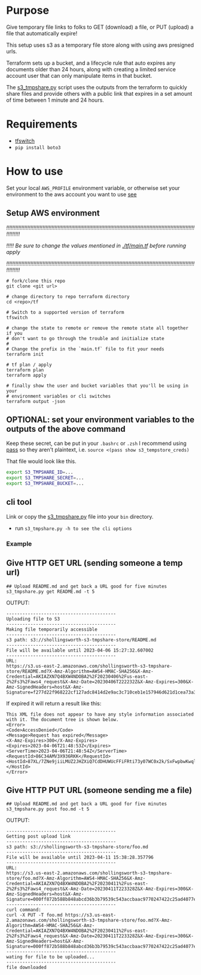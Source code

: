 # Purpose
Give temporary file links to folks to GET (download) a file, or PUT (upload) a file that automatically expire!

This setup uses s3 as a temporary file store along with using aws presigned urls.

Terraform sets up a bucket, and a lifecycle rule that auto expires any
documents older than 24 hours, along with creating a limited service account user that
can only manipulate items in that bucket.

The [s3_tmpshare.py](./s3_tmpshare.py) script uses the outputs from the
terraform to quickly share files and provide others with a public link that
expires in a set amount of time between 1 minute and 24 hours.


# Requirements

-   [tfswitch](https://tfswitch.warrensbox.com/)
-   `pip install boto3`

# How to use

Set your local `AWS_PROFILE` environment variable, or otherwise set your
environment to the aws account you want to use [see](https://docs.aws.amazon.com/cli/latest/userguide/cli-configure-envvars.html)

## Setup AWS environment

_*!!!!!!!!!!!!!!!!!!!!!!!!!!!!!!!!!!!!!!!!!!!!!!!!!!!!!!!!!!!!!!!!!!!!!!!!!!!!!!!!!!!!!!!!!!!!!!!!!!!!!!!!!!!!!!!!!!!!!!!!!!!!!!!!!!!!!!*_

_*!!!!! Be sure to change the values mentioned in [./tf/main.tf](./tf/main.tf)*_
_*before running apply*_

_*!!!!!!!!!!!!!!!!!!!!!!!!!!!!!!!!!!!!!!!!!!!!!!!!!!!!!!!!!!!!!!!!!!!!!!!!!!!!!!!!!!!!!!!!!!!!!!!!!!!!!!!!!!!!!!!!!!!!!!!!!!!!!!!!!!!!!!*_

```
# fork/clone this repo
git clone <git url>

# change directory to repo terraform directory
cd <repo>/tf

# Switch to a supported version of terraform
tfswitch

# change the state to remote or remove the remote state all together if you
# don't want to go through the trouble and initialize state
#
# Change the prefix in the `main.tf` file to fit your needs
terraform init

# tf plan / apply
terraform plan
terraform apply

# finally show the user and bucket variables that you'll be using in your
# environment variables or cli switches
terraform output -json
```

## OPTIONAL: set your environment variables to the outputs of the above command

Keep these secret, can be put in your `.bashrc` or `.zsh`
I recommend using [pass](https://www.passwordstore.org/) so they aren't
plaintext, i.e. `source <(pass show s3_tempstore_creds)`

That file would look like this.

```sh
export S3_TMPSHARE_ID=...
export S3_TMPSHARE_SECRET=...
export S3_TMPSHARE_BUCKET=...
```

## cli tool

Link or copy the [s3_tmpshare.py](./s3_tmpshare.py) file into your `bin`
directory.

-   run `s3_tmpshare.py -h to see the cli options`

### Example

## Give HTTP GET URL (sending someone a temp url)
```
## Upload README.md and get back a URL good for five minutes
s3_tmpshare.py get README.md -t 5
```

OUTPUT:

```
-----------------------------------------
Uploading file to S3
-----------------------------------------
Making file temporarily accessible
-----------------------------------------
s3 path: s3://shollingsworth-s3-tmpshare-store/README.md
-----------------------------------------
File will be available until 2023-04-06 15:27:32.607002
-----------------------------------------
URL:
https://s3.us-east-2.amazonaws.com/shollingsworth-s3-tmpshare-store/README.md?X-Amz-Algorithm=AWS4-HMAC-SHA256&X-Amz-Credential=AKIAZXN7Q4BXW4NDOBA2%2F20230406%2Fus-east-2%2Fs3%2Faws4_request&X-Amz-Date=20230406T222232Z&X-Amz-Expires=300&X-Amz-SignedHeaders=host&X-Amz-Signature=f277d22f968222cf127adc8414d2e9ac3c710ceb1e157946d621d1cea73a32b3
```

If expired it will return a result like this:

```
This XML file does not appear to have any style information associated with it. The document tree is shown below.
<Error>
<Code>AccessDenied</Code>
<Message>Request has expired</Message>
<X-Amz-Expires>300</X-Amz-Expires>
<Expires>2023-04-06T21:48:53Z</Expires>
<ServerTime>2023-04-06T21:48:54Z</ServerTime>
<RequestId>86C34AMV3X936RKK</RequestId>
<HostId>87XL/7ZNe9jiiLMUZ2JHZXiQ7CdDHUWUcFFiFRti73y07WC0x2k/SxFwpbwKwqlUszLJoIXh1rk=</HostId>
</Error>
```

## Give HTTP PUT URL (someone sending me a file)
```
## Upload README.md and get back a URL good for five minutes
s3_tmpshare.py post foo.md -t 5
```

OUTPUT:

```
-----------------------------------------
Getting post upload link
-----------------------------------------
s3 path: s3://shollingsworth-s3-tmpshare-store/foo.md
-----------------------------------------
File will be available until 2023-04-11 15:38:28.357796
-----------------------------------------
URL:
https://s3.us-east-2.amazonaws.com/shollingsworth-s3-tmpshare-store/foo.md?X-Amz-Algorithm=AWS4-HMAC-SHA256&X-Amz-Credential=AKIAZXN7Q4BXW4NDOBA2%2F20230411%2Fus-east-2%2Fs3%2Faws4_request&X-Amz-Date=20230411T223328Z&X-Amz-Expires=300&X-Amz-SignedHeaders=host&X-Amz-Signature=000ff872b588b848abcd36b3b79539c543accbaac9770247422c25ad4077ef0d
-----------------------------------------
curl command:
curl -X PUT -T foo.md https://s3.us-east-2.amazonaws.com/shollingsworth-s3-tmpshare-store/foo.md?X-Amz-Algorithm=AWS4-HMAC-SHA256&X-Amz-Credential=AKIAZXN7Q4BXW4NDOBA2%2F20230411%2Fus-east-2%2Fs3%2Faws4_request&X-Amz-Date=20230411T223328Z&X-Amz-Expires=300&X-Amz-SignedHeaders=host&X-Amz-Signature=000ff872b588b848abcd36b3b79539c543accbaac9770247422c25ad4077ef0d
-----------------------------------------
wating for file to be uploaded...
-----------------------------------------
file downloaded
```
